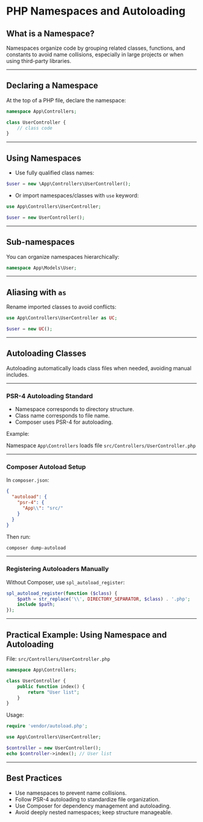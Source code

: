 # PHP Namespaces and Autoloading

## What is a Namespace?

Namespaces organize code by grouping related classes, functions, and constants to avoid name collisions, especially in large projects or when using third-party libraries.

------

## Declaring a Namespace

At the top of a PHP file, declare the namespace:

```php
namespace App\Controllers;

class UserController {
    // class code
}
```

------

## Using Namespaces

- Use fully qualified class names:

```php
$user = new \App\Controllers\UserController();
```

- Or import namespaces/classes with `use` keyword:

```php
use App\Controllers\UserController;

$user = new UserController();
```

------

## Sub-namespaces

You can organize namespaces hierarchically:

```php
namespace App\Models\User;
```

------

## Aliasing with `as`

Rename imported classes to avoid conflicts:

```php
use App\Controllers\UserController as UC;

$user = new UC();
```

------

## Autoloading Classes

Autoloading automatically loads class files when needed, avoiding manual includes.

------

### PSR-4 Autoloading Standard

- Namespace corresponds to directory structure.
- Class name corresponds to file name.
- Composer uses PSR-4 for autoloading.

Example:

Namespace `App\Controllers` loads file `src/Controllers/UserController.php`

------

### Composer Autoload Setup

In `composer.json`:

```json
{
  "autoload": {
    "psr-4": {
      "App\\": "src/"
    }
  }
}
```

Then run:

```bash
composer dump-autoload
```

------

### Registering Autoloaders Manually

Without Composer, use `spl_autoload_register`:

```php
spl_autoload_register(function ($class) {
    $path = str_replace('\\', DIRECTORY_SEPARATOR, $class) . '.php';
    include $path;
});
```

------

## Practical Example: Using Namespace and Autoloading

File: `src/Controllers/UserController.php`

```php
namespace App\Controllers;

class UserController {
    public function index() {
        return "User list";
    }
}
```

Usage:

```php
require 'vendor/autoload.php';

use App\Controllers\UserController;

$controller = new UserController();
echo $controller->index(); // User list
```

------

## Best Practices

- Use namespaces to prevent name collisions.
- Follow PSR-4 autoloading to standardize file organization.
- Use Composer for dependency management and autoloading.
- Avoid deeply nested namespaces; keep structure manageable.

